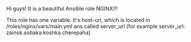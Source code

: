 
Hi guys! It is a beautiful Ansible role NGINX!!!

This role has one variable. It's host-url, which is located in /roles/nginx/vars/main.yml ans called server_url (for example server_url: zainsk.sobaka.koshka.cherepaha)
